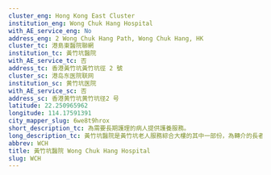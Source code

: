 ```yaml
---
cluster_eng: Hong Kong East Cluster
institution_eng: Wong Chuk Hang Hospital
with_AE_service_eng: No
address_eng: 2 Wong Chuk Hang Path, Wong Chuk Hang, HK
cluster_tc: 港島東醫院聯網
institution_tc: 黃竹坑醫院
with_AE_service_tc: 否
address_tc: 香港黃竹坑黃竹坑徑 2 號
cluster_sc: 港岛东医院联网
institution_sc: 黄竹坑医院
with_AE_service_sc: 否
address_sc: 香港黄竹坑黄竹坑径2 号
latitude: 22.250965962
longitude: 114.17591391
city_mapper_slug: 6we8t9hrox
short_description_tc: 為需要長期護理的病人提供護養服務。
long_description_tc: 黃竹坑醫院是黃竹坑老人服務綜合大樓的其中一部份，為轉介的長者提供延續護理、復康和療養服務。
abbrev: WCH
title: 黃竹坑醫院 Wong Chuk Hang Hospital
slug: WCH
---
```


